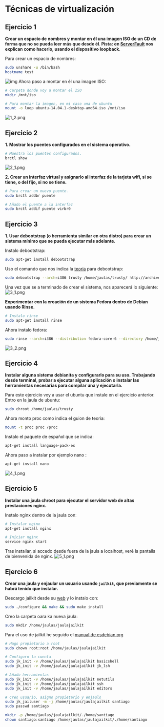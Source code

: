 
Técnicas de virtualización
====================================================================

Ejercicio 1
-----------

**Crear un espacio de nombres y montar en él una imagen ISO de un CD de forma que no se pueda leer más que desde él. Pista: en [ServerFault](http://serverfault.com/questions/198135/how-to-mount-an-iso-file-in-linux) nos explican como hacerlo, usando el dispositivo loopback.**

Para crear un espacio de nombres:
```bash
sudo unshare -u /bin/bash
hostname test
```
![img](https://dl.dropboxusercontent.com/u/22433100/IV/t3/1_1.png)
Ahora paso a montar en él una imagen ISO:
```bash
# Carpeta donde voy a montar el ISO
mkdir /mnt/iso

# Para montar la imagen, en mi caso una de ubuntu
mount -o loop ubuntu-14.04.1-desktop-amd64.iso /mnt/iso
```
![1_2.png](https://dl.dropboxusercontent.com/u/22433100/IV/t3/1_2.png)


Ejercicio 2
-----------

**1. Mostrar los puentes configurados en el sistema operativo.**
```bash
# Muestra los puentes configurados.
brctl show
```
![2_1.png](https://dl.dropboxusercontent.com/u/22433100/IV/t3/2_1.png)

**2. Crear un interfaz virtual y asignarlo al interfaz de la tarjeta wifi, si se tiene, o del fijo, si no se tiene.**
```bash
# Para crear un nuevo puente.
sudo brctl addbr puente

# Añado el puente a la interfaz 
sudo brctl addif puente virbr0
```


Ejercicio 3
-----------

**1. Usar debootstrap (o herramienta similar en otra distro) para crear un sistema mínimo que se pueda ejecutar más adelante.**

Instalo debootstrap:
```bash
sudo apt-get install debootstrap
```
Uso el comando que nos indica la [teoria](http://jj.github.io/IV/documentos/temas/Tecnicas_de_virtualizacion) para debootstrap:
```bash
sudo debootstrap --arch=i386 trusty /home/jaulas/trusty/ http://archive.ubuntu.com/ubuntu
```
Una vez que se a terminado de crear el sistema, nos aparecerá lo siguiente:
![3_1.png](https://dl.dropboxusercontent.com/u/22433100/IV/t3/3_1.png)

**Experimentar con la creación de un sistema Fedora dentro de Debian usando Rinse.**

```bash
# Instalo rinse
sudo apt-get install rinse
```
Ahora instalo fedora:
```bash
sudo rinse --arch=i386 --distribution fedora-core-6 --directory /home/jaulas/fedora/
```
![3_2.png](https://dl.dropboxusercontent.com/u/22433100/IV/t3/3_2.png)


Ejercicio 4
-----------

**Instalar alguna sistema debianita y configurarlo para su uso. Trabajando desde terminal, probar a ejecutar alguna aplicación o instalar las herramientas necesarias para compilar una y ejecutarla.**

Para este ejercicio voy a usar el ubuntu que instale en el ejercicio anterior.
Entro en la jaula de ubuntu:
```bash
sudo chroot /home/jaulas/trusty
```
Ahora monto proc como indica el guion de teoria:
```bash
mount -t proc proc /proc
```
Instalo el paquete de español que se indica:
```bash
apt-get install language-pack-es
```
Ahora paso a instalar por ejemplo nano :
```bash
apt-get install nano
```
![4_1.png](https://dl.dropboxusercontent.com/u/22433100/IV/t3/4_1.png)


Ejercicio 5
-----------

**Instalar una jaula chroot para ejecutar el servidor web de altas prestaciones nginx.**

Instalo nginx dentro de la jaula con:
```bash
# Instalar nginx
apt-get install nginx

# Iniciar nginx
service nginx start
```
Tras installar, si accedo desde fuera de la jaula a localhost, veré la pantalla de bienvenida de nginx.
![5_1.png](https://dl.dropboxusercontent.com/u/22433100/IV/t3/5_1.png)


Ejercicio 6
-----------

**Crear una jaula y enjaular un usuario usando `jailkit`, que previamente se habrá tenido que instalar.**

Descargo jailkit desde su [web](http://olivier.sessink.nl/jailkit/index.html#download) y lo instalo con:
```bash
sudo ./configure && make && sudo make install
```
Creo la carpeta oara ka nueva jaula:
```bash
sudo mkdir /home/jaulas/jaulajailkit
```
Para el uso de jailkit he seguido el [manual de esdebian.org](http://www.esdebian.org/wiki/enjaulado-facil-jailkit-chroot)
```bash
# Hago propietario a root
sudo chown root:root /home/jaulas/jaulajailkit

# Configuro la cuenta
sudo jk_init -v /home/jaulas/jaulajailkit basicshell
sudo jk_init -v /home/jaulas/jaulajailkit jk_lsh

# Añado herramientas
sudo jk_init -v /home/jaulas/jaulajailkit netutils
sudo jk_init -v /home/jaulas/jaulajailkit ssh
sudo jk_init -v /home/jaulas/jaulajailkit editors

# Creo usuario, asigno propietario y enjaulo
sudo jk_jailuser -m -j /home/jaulas/jaulajailkit santiago
sudo passwd santiago

mkdir -p /home/jaulas/jaulajailkit/./home/santiago
chown santiago:santiago /home/jaulas/jaulajailkit/./home/santiago
```



